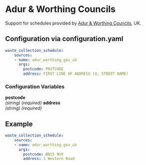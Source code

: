 # Adur & Worthing Councils

Support for schedules provided by [Adur & Worthing Councils](https://www.adur-worthing.gov.uk/bin-day/), UK.

## Configuration via configuration.yaml

```yaml
waste_collection_schedule:
    sources:
    - name: adur_worthing_gov_uk
      args:
        postcode: POSTCODE
        address: FIRST LINE OF ADDRESS (X, STREET NAME)
```

### Configuration Variables

**postcode**  
*(string) (required)*
**address**  
*(string) (required)*

## Example

```yaml
waste_collection_schedule:
    sources:
    - name: adur_worthing_gov_uk
      args:
        postcode: BN15 9UX
        address: 1 Western Road
```
